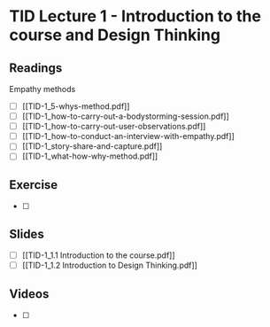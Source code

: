 # TID Lecture 1 - Introduction to the course and Design Thinking

## Readings
Empathy methods
- [ ] [[TID-1_5-whys-method.pdf]]
- [ ] [[TID-1_how-to-carry-out-a-bodystorming-session.pdf]]
- [ ] [[TID-1_how-to-carry-out-user-observations.pdf]]
- [ ] [[TID-1_how-to-conduct-an-interview-with-empathy.pdf]]
- [ ] [[TID-1_story-share-and-capture.pdf]]
- [ ] [[TID-1_what-how-why-method.pdf]]

## Exercise
- [ ] 

## Slides
- [ ] [[TID-1_1.1 Introduction to the course.pdf]]
- [ ] [[TID-1_1.2 Introduction to Design Thinking.pdf]]

## Videos
- [ ] 